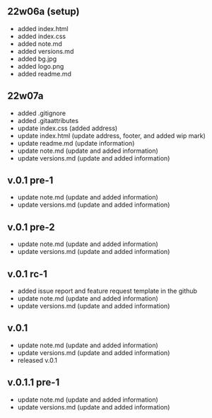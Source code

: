 ## 22w06a (setup)
- added index.html
- added index.css
- added note.md
- added versions.md
- added bg.jpg
- added logo.png
- added readme.md

## 22w07a
- added .gitignore
- added .gitaattributes
- update index.css (added address)
- update index.html (update address, footer, and added wip mark)
- update readme.md (update information)
- update note.md (update and added information)
- update versions.md (update and added information)

## v.0.1 pre-1
- update note.md (update and added information)
- update versions.md (update and added information)

## v.0.1 pre-2
- update note.md (update and added information)
- update versions.md (update and added information)

## v.0.1 rc-1
- added issue report and feature request template in the github
- update note.md (update and added information)
- update versions.md (update and added information)

## v.0.1
- update note.md (update and added information)
- update versions.md (update and added information)
- released v.0.1

## v.0.1.1 pre-1
- update note.md (update and added information)
- update versions.md (update and added information)